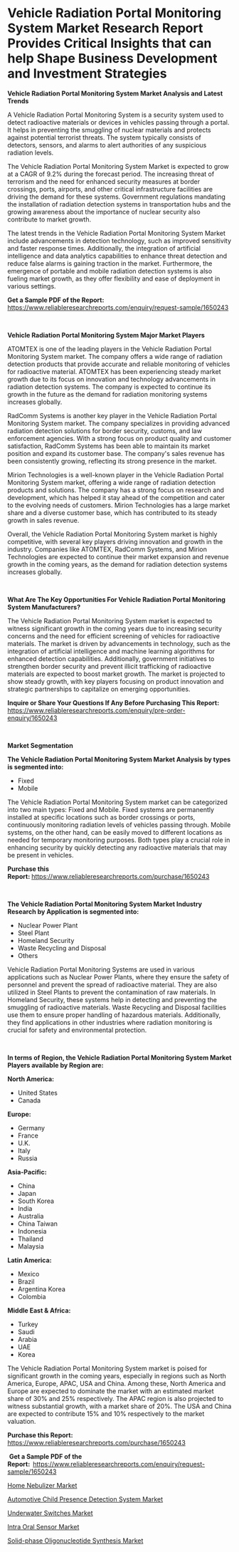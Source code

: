 <p><h1>Vehicle Radiation Portal Monitoring System Market Research Report Provides Critical Insights that can help Shape Business Development and Investment Strategies</h1></p><p><strong>Vehicle Radiation Portal Monitoring System Market Analysis and Latest Trends</strong></p>
<p><p>A Vehicle Radiation Portal Monitoring System is a security system used to detect radioactive materials or devices in vehicles passing through a portal. It helps in preventing the smuggling of nuclear materials and protects against potential terrorist threats. The system typically consists of detectors, sensors, and alarms to alert authorities of any suspicious radiation levels.</p><p>The Vehicle Radiation Portal Monitoring System Market is expected to grow at a CAGR of 9.2% during the forecast period. The increasing threat of terrorism and the need for enhanced security measures at border crossings, ports, airports, and other critical infrastructure facilities are driving the demand for these systems. Government regulations mandating the installation of radiation detection systems in transportation hubs and the growing awareness about the importance of nuclear security also contribute to market growth.</p><p>The latest trends in the Vehicle Radiation Portal Monitoring System Market include advancements in detection technology, such as improved sensitivity and faster response times. Additionally, the integration of artificial intelligence and data analytics capabilities to enhance threat detection and reduce false alarms is gaining traction in the market. Furthermore, the emergence of portable and mobile radiation detection systems is also fueling market growth, as they offer flexibility and ease of deployment in various settings.</p></p>
<p><strong>Get a Sample PDF of the Report:&nbsp;</strong> <a href="https://www.reliableresearchreports.com/enquiry/request-sample/1650243">https://www.reliableresearchreports.com/enquiry/request-sample/1650243</a></p>
<p>&nbsp;</p>
<p><strong>Vehicle Radiation Portal Monitoring System Major Market Players</strong></p>
<p><p>ATOMTEX is one of the leading players in the Vehicle Radiation Portal Monitoring System market. The company offers a wide range of radiation detection products that provide accurate and reliable monitoring of vehicles for radioactive material. ATOMTEX has been experiencing steady market growth due to its focus on innovation and technology advancements in radiation detection systems. The company is expected to continue its growth in the future as the demand for radiation monitoring systems increases globally.</p><p>RadComm Systems is another key player in the Vehicle Radiation Portal Monitoring System market. The company specializes in providing advanced radiation detection solutions for border security, customs, and law enforcement agencies. With a strong focus on product quality and customer satisfaction, RadComm Systems has been able to maintain its market position and expand its customer base. The company's sales revenue has been consistently growing, reflecting its strong presence in the market.</p><p>Mirion Technologies is a well-known player in the Vehicle Radiation Portal Monitoring System market, offering a wide range of radiation detection products and solutions. The company has a strong focus on research and development, which has helped it stay ahead of the competition and cater to the evolving needs of customers. Mirion Technologies has a large market share and a diverse customer base, which has contributed to its steady growth in sales revenue.</p><p>Overall, the Vehicle Radiation Portal Monitoring System market is highly competitive, with several key players driving innovation and growth in the industry. Companies like ATOMTEX, RadComm Systems, and Mirion Technologies are expected to continue their market expansion and revenue growth in the coming years, as the demand for radiation detection systems increases globally.</p></p>
<p>&nbsp;</p>
<p><strong>What Are The Key Opportunities For Vehicle Radiation Portal Monitoring System Manufacturers?</strong></p>
<p><p>The Vehicle Radiation Portal Monitoring System market is expected to witness significant growth in the coming years due to increasing security concerns and the need for efficient screening of vehicles for radioactive materials. The market is driven by advancements in technology, such as the integration of artificial intelligence and machine learning algorithms for enhanced detection capabilities. Additionally, government initiatives to strengthen border security and prevent illicit trafficking of radioactive materials are expected to boost market growth. The market is projected to show steady growth, with key players focusing on product innovation and strategic partnerships to capitalize on emerging opportunities.</p></p>
<p><strong>Inquire or Share Your Questions If Any Before Purchasing This Report:</strong> <a href="https://www.reliableresearchreports.com/enquiry/pre-order-enquiry/1650243">https://www.reliableresearchreports.com/enquiry/pre-order-enquiry/1650243</a></p>
<p>&nbsp;</p>
<p><strong>Market Segmentation</strong></p>
<p><strong>The Vehicle Radiation Portal Monitoring System Market Analysis by types is segmented into:</strong></p>
<p><ul><li>Fixed</li><li>Mobile</li></ul></p>
<p><p>The Vehicle Radiation Portal Monitoring System market can be categorized into two main types: Fixed and Mobile. Fixed systems are permanently installed at specific locations such as border crossings or ports, continuously monitoring radiation levels of vehicles passing through. Mobile systems, on the other hand, can be easily moved to different locations as needed for temporary monitoring purposes. Both types play a crucial role in enhancing security by quickly detecting any radioactive materials that may be present in vehicles.</p></p>
<p><strong>Purchase this Report:&nbsp;</strong><a href="https://www.reliableresearchreports.com/purchase/1650243">https://www.reliableresearchreports.com/purchase/1650243</a></p>
<p>&nbsp;</p>
<p><strong>The Vehicle Radiation Portal Monitoring System Market Industry Research by Application is segmented into:</strong></p>
<p><ul><li>Nuclear Power Plant</li><li>Steel Plant</li><li>Homeland Security</li><li>Waste Recycling and Disposal</li><li>Others</li></ul></p>
<p><p>Vehicle Radiation Portal Monitoring Systems are used in various applications such as Nuclear Power Plants, where they ensure the safety of personnel and prevent the spread of radioactive material. They are also utilized in Steel Plants to prevent the contamination of raw materials. In Homeland Security, these systems help in detecting and preventing the smuggling of radioactive materials. Waste Recycling and Disposal facilities use them to ensure proper handling of hazardous materials. Additionally, they find applications in other industries where radiation monitoring is crucial for safety and environmental protection.</p></p>
<p>&nbsp;</p>
<p><strong>In terms of Region, the Vehicle Radiation Portal Monitoring System Market Players available by Region are:</strong></p>
<p>
    <p> <strong> North America: </strong>
        <ul>
            <li>United States</li>
            <li>Canada</li>
        </ul>
        </p> 
    <p> <strong> Europe: </strong>
        <ul>
            <li>Germany</li>
            <li>France</li>
            <li>U.K.</li>
            <li>Italy</li>
            <li>Russia</li>
        </ul>
        </p> 
    <p> <strong> Asia-Pacific: </strong>
        <ul>
            <li>China</li>
            <li>Japan</li>
            <li>South Korea</li>
            <li>India</li>
            <li>Australia</li>
            <li>China Taiwan</li>
            <li>Indonesia</li>
            <li>Thailand</li>
            <li>Malaysia</li>
        </ul>
        </p> 
    <p> <strong> Latin America: </strong>
        <ul>
            <li>Mexico</li>
            <li>Brazil</li>
            <li>Argentina Korea</li>
            <li>Colombia</li>
        </ul>
        </p> 
    <p> <strong> Middle East & Africa: </strong>
        <ul>
            <li>Turkey</li>
            <li>Saudi</li>
            <li>Arabia</li>
            <li>UAE</li>
            <li>Korea</li>
        </ul>
    </p>
    </p>
<p><p>The Vehicle Radiation Portal Monitoring System market is poised for significant growth in the coming years, especially in regions such as North America, Europe, APAC, USA and China. Among these, North America and Europe are expected to dominate the market with an estimated market share of 30% and 25% respectively. The APAC region is also projected to witness substantial growth, with a market share of 20%. The USA and China are expected to contribute 15% and 10% respectively to the market valuation.</p></p>
<p><strong>Purchase this Report: </strong><a href="https://www.reliableresearchreports.com/purchase/1650243">https://www.reliableresearchreports.com/purchase/1650243</a></p>
<p>&nbsp;<strong>Get a Sample PDF of the Report:&nbsp;&nbsp;</strong><a href="https://www.reliableresearchreports.com/enquiry/request-sample/1650243">https://www.reliableresearchreports.com/enquiry/request-sample/1650243</a></p>
<p><strong></strong></p>
<p><p><a href="https://medium.com/p/3d6634706a55/edit">Home Nebulizer Market</a></p><p><a href="https://github.com/mbisetmhermsr/Market-Research-Report-List-1/blob/main/automotive-child-presence-detection-system-market.md">Automotive Child Presence Detection System Market</a></p><p><a href="https://issuu.com/reportprime-2/docs/underwater-switches-market-size-2030.pptx">Underwater Switches Market</a></p><p><a href="https://medium.com/p/523a91b74cd3/edit">Intra Oral Sensor Market</a></p><p><a href="https://github.com/santosh758595/Market-Research-Report-List-3/blob/main/solid-phase-oligonucleotide-synthesis-market.md">Solid-phase Oligonucleotide Synthesis Market</a></p></p>